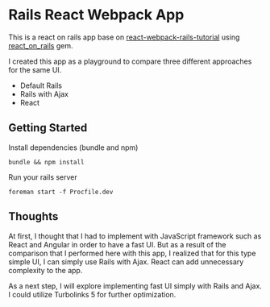 # Rails React Webpack App

This is a react on rails app base on [react-webpack-rails-tutorial](https://github.com/shakacode/react-webpack-rails-tutorial) using [react_on_rails](https://github.com/shakacode/react_on_rails/) gem.

I created this app as a playground to compare three different approaches for the same UI.
- Default Rails
- Rails with Ajax
- React

## Getting Started

Install dependencies (bundle and npm)

```
bundle && npm install
```

Run your rails server

```
foreman start -f Procfile.dev
```

## Thoughts

At first, I thought that I had to implement with JavaScript framework such as
React and Angular in order to have a fast UI. But as a result of the comparison
that I performed here with this app, I realized that for this type simple UI,
I can simply use Rails with Ajax. React can add unnecessary complexity to the app.

As a next step, I will explore implementing fast UI simply with Rails and Ajax.
I could utilize Turbolinks 5 for further optimization.
